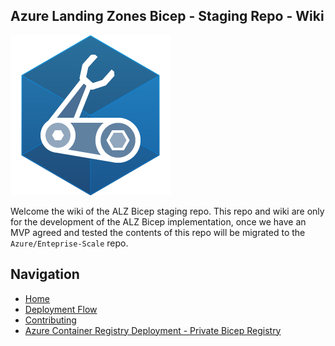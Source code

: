 <!-- markdownlint-disable -->
## Azure Landing Zones Bicep - Staging Repo - Wiki
<!-- markdownlint-restore -->

![Bicep Logo](media/bicep-logo.png)

Welcome the wiki of the ALZ Bicep staging repo. This repo and wiki are only for the development of the ALZ Bicep implementation, once we have an MVP agreed and tested the contents of this repo will be migrated to the `Azure/Enteprise-Scale` repo.

## Navigation

* [Home](./Home)
* [Deployment Flow](./DeploymentFlow)
* [Contributing](./Contributing)
* [Azure Container Registry Deployment - Private Bicep Registry](./ACRDeployment)